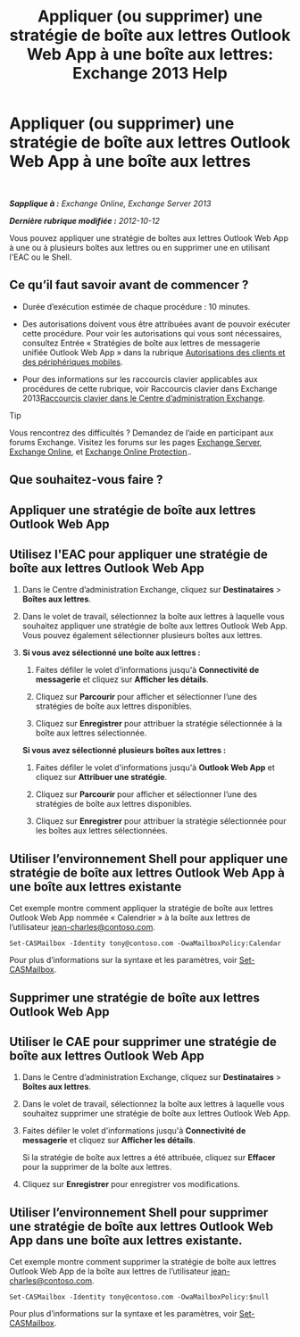 ﻿---
title: 'Appliquer (ou supprimer) une stratégie de boîte aux lettres Outlook Web App à une boîte aux lettres: Exchange 2013 Help'
TOCTitle: Appliquer (ou supprimer) une stratégie de boîte aux lettres Outlook Web App à une boîte aux lettres
ms:assetid: 51d8e269-b0d5-4bc7-9b3d-0460871e54fa
ms:mtpsurl: https://technet.microsoft.com/fr-fr/library/Dd876884(v=EXCHG.150)
ms:contentKeyID: 50478186
ms.date: 04/24/2018
mtps_version: v=EXCHG.150
ms.translationtype: HT
---

# Appliquer (ou supprimer) une stratégie de boîte aux lettres Outlook Web App à une boîte aux lettres

 

_**Sapplique à :** Exchange Online, Exchange Server 2013_

_**Dernière rubrique modifiée :** 2012-10-12_

Vous pouvez appliquer une stratégie de boîtes aux lettres Outlook Web App à une ou à plusieurs boîtes aux lettres ou en supprimer une en utilisant l'EAC ou le Shell.

## Ce qu’il faut savoir avant de commencer ?

  - Durée d’exécution estimée de chaque procédure : 10 minutes.

  - Des autorisations doivent vous être attribuées avant de pouvoir exécuter cette procédure. Pour voir les autorisations qui vous sont nécessaires, consultez Entrée « Stratégies de boîte aux lettres de messagerie unifiée Outlook Web App » dans la rubrique [Autorisations des clients et des périphériques mobiles](clients-and-mobile-devices-permissions-exchange-2013-help.md).

  - Pour des informations sur les raccourcis clavier applicables aux procédures de cette rubrique, voir Raccourcis clavier dans Exchange 2013[Raccourcis clavier dans le Centre d’administration Exchange](keyboard-shortcuts-in-the-exchange-admin-center-exchange-online-protection-help.md).

> [!TIP]
> Vous rencontrez des difficultés ? Demandez de l’aide en participant aux forums Exchange. Visitez les forums sur les pages <a href="https://go.microsoft.com/fwlink/p/?linkid=60612">Exchange Server</a>, <a href="https://go.microsoft.com/fwlink/p/?linkid=267542">Exchange Online</a>, et <a href="https://go.microsoft.com/fwlink/p/?linkid=285351">Exchange Online Protection</a>..


## Que souhaitez-vous faire ?

## Appliquer une stratégie de boîte aux lettres Outlook Web App

## Utilisez l'EAC pour appliquer une stratégie de boîte aux lettres Outlook Web App

1.  Dans le Centre d’administration Exchange, cliquez sur **Destinataires** \> **Boîtes aux lettres**.

2.  Dans le volet de travail, sélectionnez la boîte aux lettres à laquelle vous souhaitez appliquer une stratégie de boîte aux lettres Outlook Web App. Vous pouvez également sélectionner plusieurs boîtes aux lettres.

3.  **Si vous avez sélectionné une boîte aux lettres :** 
    
    1.  Faites défiler le volet d'informations jusqu'à **Connectivité de messagerie** et cliquez sur **Afficher les détails**.
    
    2.  Cliquez sur **Parcourir** pour afficher et sélectionner l’une des stratégies de boîte aux lettres disponibles.
    
    3.  Cliquez sur **Enregistrer** pour attribuer la stratégie sélectionnée à la boîte aux lettres sélectionnée.
    
    **Si vous avez sélectionné plusieurs boîtes aux lettres :** 
    
    1.  Faites défiler le volet d'informations jusqu'à **Outlook Web App** et cliquez sur **Attribuer une stratégie**.
    
    2.  Cliquez sur **Parcourir** pour afficher et sélectionner l’une des stratégies de boîte aux lettres disponibles.
    
    3.  Cliquez sur **Enregistrer** pour attribuer la stratégie sélectionnée pour les boîtes aux lettres sélectionnées.

## Utiliser l’environnement Shell pour appliquer une stratégie de boîte aux lettres Outlook Web App à une boîte aux lettres existante

Cet exemple montre comment appliquer la stratégie de boîte aux lettres Outlook Web App nommée « Calendrier » à la boîte aux lettres de l’utilisateur jean-charles@contoso.com.

    Set-CASMailbox -Identity tony@contoso.com -OwaMailboxPolicy:Calendar

Pour plus d’informations sur la syntaxe et les paramètres, voir [Set-CASMailbox](https://technet.microsoft.com/fr-fr/library/bb125264\(v=exchg.150\)).

## Supprimer une stratégie de boîte aux lettres Outlook Web App

## Utiliser le CAE pour supprimer une stratégie de boîte aux lettres Outlook Web App

1.  Dans le Centre d’administration Exchange, cliquez sur **Destinataires** \> **Boîtes aux lettres**.

2.  Dans le volet de travail, sélectionnez la boîte aux lettres à laquelle vous souhaitez supprimer une stratégie de boîte aux lettres Outlook Web App.

3.  Faites défiler le volet d'informations jusqu'à **Connectivité de messagerie** et cliquez sur **Afficher les détails**.
    
    Si la stratégie de boîte aux lettres a été attribuée, cliquez sur **Effacer** pour la supprimer de la boîte aux lettres.

4.  Cliquez sur **Enregistrer** pour enregistrer vos modifications.

## Utiliser l’environnement Shell pour supprimer une stratégie de boîte aux lettres Outlook Web App dans une boîte aux lettres existante.

Cet exemple montre comment supprimer la stratégie de boîte aux lettres Outlook Web App de la boîte aux lettres de l’utilisateur jean-charles@contoso.com.

    Set-CASMailbox -Identity tony@contoso.com -OwaMailboxPolicy:$null

Pour plus d’informations sur la syntaxe et les paramètres, voir [Set-CASMailbox](https://technet.microsoft.com/fr-fr/library/bb125264\(v=exchg.150\)).

